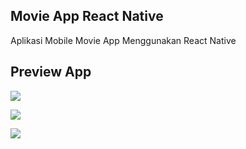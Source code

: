 ## Movie App React Native

Aplikasi Mobile Movie App Menggunakan React Native

## Preview App
<p align="left">
<img align="center" src="assets/1694498268986-ezgif.com-webp-to-gif-converter.gif" /></p>
<p align="left">
<img align="center" src="assets/1695281389479-ezgif.com-webp-to-gif-converter.gif" /></p>
<p align="left">
<img align="center" src="assets/169528166195-ezgif.com-webp-to-gif-converter.gif" /></p>
